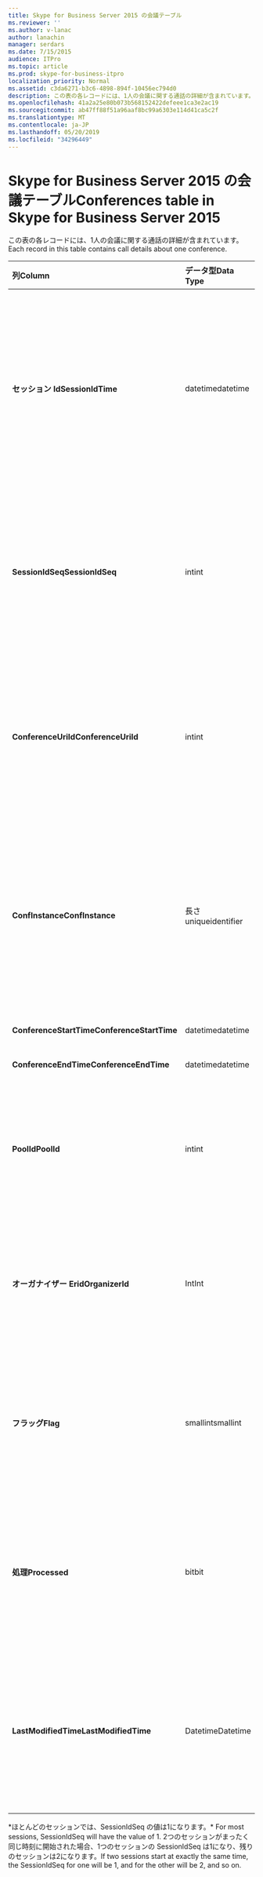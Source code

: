 ```yaml
---
title: Skype for Business Server 2015 の会議テーブル
ms.reviewer: ''
ms.author: v-lanac
author: lanachin
manager: serdars
ms.date: 7/15/2015
audience: ITPro
ms.topic: article
ms.prod: skype-for-business-itpro
localization_priority: Normal
ms.assetid: c3da6271-b3c6-4898-894f-10456ec794d0
description: この表の各レコードには、1人の会議に関する通話の詳細が含まれています。
ms.openlocfilehash: 41a2a25e80b073b568152422defeee1ca3e2ac19
ms.sourcegitcommit: ab47ff88f51a96aaf8bc99a6303e114d41ca5c2f
ms.translationtype: MT
ms.contentlocale: ja-JP
ms.lasthandoff: 05/20/2019
ms.locfileid: "34296449"
---
```

# <a name="conferences-table-in-skype-for-business-server-2015"></a><span data-ttu-id="336fc-103">Skype for Business Server 2015 の会議テーブル</span><span class="sxs-lookup"><span data-stu-id="336fc-103">Conferences table in Skype for Business Server 2015</span></span>
 
<span data-ttu-id="336fc-104">この表の各レコードには、1人の会議に関する通話の詳細が含まれています。</span><span class="sxs-lookup"><span data-stu-id="336fc-104">Each record in this table contains call details about one conference.</span></span>
  
|<span data-ttu-id="336fc-105">**列**</span><span class="sxs-lookup"><span data-stu-id="336fc-105">**Column**</span></span>|<span data-ttu-id="336fc-106">**データ型**</span><span class="sxs-lookup"><span data-stu-id="336fc-106">**Data Type**</span></span>|<span data-ttu-id="336fc-107">**キー/インデックス**</span><span class="sxs-lookup"><span data-stu-id="336fc-107">**Key/Index**</span></span>|<span data-ttu-id="336fc-108">**詳細**</span><span class="sxs-lookup"><span data-stu-id="336fc-108">**Details**</span></span>|
|:-----|:-----|:-----|:-----|
|<span data-ttu-id="336fc-109">**セッション Id**</span><span class="sxs-lookup"><span data-stu-id="336fc-109">**SessionIdTime**</span></span> <br/> |<span data-ttu-id="336fc-110">datetime</span><span class="sxs-lookup"><span data-stu-id="336fc-110">datetime</span></span>  <br/> |<span data-ttu-id="336fc-111">Primary</span><span class="sxs-lookup"><span data-stu-id="336fc-111">Primary</span></span>  <br/> |<span data-ttu-id="336fc-112">会議出席依頼が CDR エージェントによってキャプチャされた時刻。</span><span class="sxs-lookup"><span data-stu-id="336fc-112">Time that the conference request was captured by the CDR agent.</span></span> <span data-ttu-id="336fc-113">会議インスタンスを一意に識別するために、主キーとしてのみ使用されます。</span><span class="sxs-lookup"><span data-stu-id="336fc-113">Used only as a primary key to uniquely identify a conference instance.</span></span>  <br/> |
|<span data-ttu-id="336fc-114">**SessionIdSeq**</span><span class="sxs-lookup"><span data-stu-id="336fc-114">**SessionIdSeq**</span></span> <br/> |<span data-ttu-id="336fc-115">int</span><span class="sxs-lookup"><span data-stu-id="336fc-115">int</span></span>  <br/> |<span data-ttu-id="336fc-116">Primary</span><span class="sxs-lookup"><span data-stu-id="336fc-116">Primary</span></span>  <br/> |<span data-ttu-id="336fc-117">セッションを識別する ID 番号。</span><span class="sxs-lookup"><span data-stu-id="336fc-117">ID number to identify the session.</span></span> <span data-ttu-id="336fc-118">電話会議インスタンスを一意に識別するために**Sessionidtime**と組み合わせて使用されます。</span><span class="sxs-lookup"><span data-stu-id="336fc-118">Used in conjunction with **SessionIdTime** to uniquely identify a conference instance.</span></span> * <br/> |
|<span data-ttu-id="336fc-119">**ConferenceUriId**</span><span class="sxs-lookup"><span data-stu-id="336fc-119">**ConferenceUriId**</span></span> <br/> |<span data-ttu-id="336fc-120">int</span><span class="sxs-lookup"><span data-stu-id="336fc-120">int</span></span>  <br/> |<span data-ttu-id="336fc-121">外部</span><span class="sxs-lookup"><span data-stu-id="336fc-121">Foreign</span></span>  <br/> |<span data-ttu-id="336fc-122">会議の URI。</span><span class="sxs-lookup"><span data-stu-id="336fc-122">Conference URI.</span></span> <span data-ttu-id="336fc-123">詳細については、「 [Skype For Business Server 2015 の ConferenceUris テーブル](conferenceuris.md)」を参照してください。</span><span class="sxs-lookup"><span data-stu-id="336fc-123">See the [ConferenceUris table in Skype for Business Server 2015](conferenceuris.md) for more information.</span></span> <br/> |
|<span data-ttu-id="336fc-124">**ConfInstance**</span><span class="sxs-lookup"><span data-stu-id="336fc-124">**ConfInstance**</span></span> <br/> |<span data-ttu-id="336fc-125">長さ</span><span class="sxs-lookup"><span data-stu-id="336fc-125">uniqueidentifier</span></span>  <br/> | <br/> |<span data-ttu-id="336fc-126">定期的な会議に便利。定期的な会議の各インスタンスには、同じ**ConferenceUri**がありますが、別の**confinstance**があります。</span><span class="sxs-lookup"><span data-stu-id="336fc-126">Useful for recurring conferences; each instance of a recurring conference has the same **ConferenceUri**, but will have a different **ConfInstance**.</span></span> <br/> |
|<span data-ttu-id="336fc-127">**ConferenceStartTime**</span><span class="sxs-lookup"><span data-stu-id="336fc-127">**ConferenceStartTime**</span></span> <br/> |<span data-ttu-id="336fc-128">datetime</span><span class="sxs-lookup"><span data-stu-id="336fc-128">datetime</span></span>  <br/> | <br/> |<span data-ttu-id="336fc-129">会議の開始時刻。</span><span class="sxs-lookup"><span data-stu-id="336fc-129">Conference start time.</span></span>  <br/> |
|<span data-ttu-id="336fc-130">**ConferenceEndTime**</span><span class="sxs-lookup"><span data-stu-id="336fc-130">**ConferenceEndTime**</span></span> <br/> |<span data-ttu-id="336fc-131">datetime</span><span class="sxs-lookup"><span data-stu-id="336fc-131">datetime</span></span>  <br/> | <br/> |<span data-ttu-id="336fc-132">会議の開始時刻。</span><span class="sxs-lookup"><span data-stu-id="336fc-132">Conference start time.</span></span>  <br/> |
|<span data-ttu-id="336fc-133">**PoolId**</span><span class="sxs-lookup"><span data-stu-id="336fc-133">**PoolId**</span></span> <br/> |<span data-ttu-id="336fc-134">int</span><span class="sxs-lookup"><span data-stu-id="336fc-134">int</span></span>  <br/> |<span data-ttu-id="336fc-135">外部</span><span class="sxs-lookup"><span data-stu-id="336fc-135">Foreign</span></span>  <br/> |<span data-ttu-id="336fc-136">会議がキャプチャされたプールを識別する ID 番号。</span><span class="sxs-lookup"><span data-stu-id="336fc-136">ID number to identify the pool in which the conference was captured.</span></span> <span data-ttu-id="336fc-137">詳細については、「プール」の[表](pools.md)を参照してください。</span><span class="sxs-lookup"><span data-stu-id="336fc-137">See the [Pools table](pools.md) for more information.</span></span> <br/> |
|<span data-ttu-id="336fc-138">**オーガナイザー Erid**</span><span class="sxs-lookup"><span data-stu-id="336fc-138">**OrganizerId**</span></span> <br/> |<span data-ttu-id="336fc-139">Int</span><span class="sxs-lookup"><span data-stu-id="336fc-139">Int</span></span>  <br/> |<span data-ttu-id="336fc-140">外部</span><span class="sxs-lookup"><span data-stu-id="336fc-140">Foreign</span></span>  <br/> |<span data-ttu-id="336fc-141">この会議の開催者の URI を識別する ID 番号。</span><span class="sxs-lookup"><span data-stu-id="336fc-141">ID number to identify the organizer URI of this conference.</span></span> <span data-ttu-id="336fc-142">詳細については、「ユーザー」の[表](users.md)を参照してください。</span><span class="sxs-lookup"><span data-stu-id="336fc-142">See the [Users table](users.md) for more information.</span></span> <br/> |
|<span data-ttu-id="336fc-143">**フラッグ**</span><span class="sxs-lookup"><span data-stu-id="336fc-143">**Flag**</span></span> <br/> |<span data-ttu-id="336fc-144">smallint</span><span class="sxs-lookup"><span data-stu-id="336fc-144">smallint</span></span>  <br/> || <span data-ttu-id="336fc-145">会議の属性が含まれているビットマスク。</span><span class="sxs-lookup"><span data-stu-id="336fc-145">A bit mask that contains Conference Attributes.</span></span> <span data-ttu-id="336fc-146">値の例は次のとおりです。</span><span class="sxs-lookup"><span data-stu-id="336fc-146">Possible values are:</span></span> <br/>  <span data-ttu-id="336fc-147">0X01</span><span class="sxs-lookup"><span data-stu-id="336fc-147">0X01</span></span> <br/>  <span data-ttu-id="336fc-148">Synthetic</span><span class="sxs-lookup"><span data-stu-id="336fc-148">Synthetic</span></span> <br/>  <span data-ttu-id="336fc-149">トランザクション</span><span class="sxs-lookup"><span data-stu-id="336fc-149">Transaction</span></span> <br/> |
|<span data-ttu-id="336fc-150">**処理**</span><span class="sxs-lookup"><span data-stu-id="336fc-150">**Processed**</span></span> <br/> |<span data-ttu-id="336fc-151">bit</span><span class="sxs-lookup"><span data-stu-id="336fc-151">bit</span></span>  <br/> ||<span data-ttu-id="336fc-152">監視サービスで使用される内部フィールド。</span><span class="sxs-lookup"><span data-stu-id="336fc-152">Internal field used by the Monitoring service.</span></span>  <br/> <span data-ttu-id="336fc-153">このフィールドは、Microsoft Lync Server 2013 で導入されました。</span><span class="sxs-lookup"><span data-stu-id="336fc-153">This field was introduced in Microsoft Lync Server 2013.</span></span>  <br/> |
|<span data-ttu-id="336fc-154">**LastModifiedTime**</span><span class="sxs-lookup"><span data-stu-id="336fc-154">**LastModifiedTime**</span></span> <br/> |<span data-ttu-id="336fc-155">Datetime</span><span class="sxs-lookup"><span data-stu-id="336fc-155">Datetime</span></span>  <br/> ||<span data-ttu-id="336fc-156">監視サービスで内部的に使用されます。</span><span class="sxs-lookup"><span data-stu-id="336fc-156">For internal use by the Monitoring service.</span></span>  <br/> <span data-ttu-id="336fc-157">このフィールドは、Skype for Business Server 2015 で導入されました。</span><span class="sxs-lookup"><span data-stu-id="336fc-157">This field was introduced in Skype for Business Server 2015.</span></span>  <br/> |
   
<span data-ttu-id="336fc-158">\*ほとんどのセッションでは、SessionIdSeq の値は1になります。</span><span class="sxs-lookup"><span data-stu-id="336fc-158">\* For most sessions, SessionIdSeq will have the value of 1.</span></span> <span data-ttu-id="336fc-159">2つのセッションがまったく同じ時刻に開始された場合、1つのセッションの SessionIdSeq は1になり、残りのセッションは2になります。</span><span class="sxs-lookup"><span data-stu-id="336fc-159">If two sessions start at exactly the same time, the SessionIdSeq for one will be 1, and for the other will be 2, and so on.</span></span>
  

